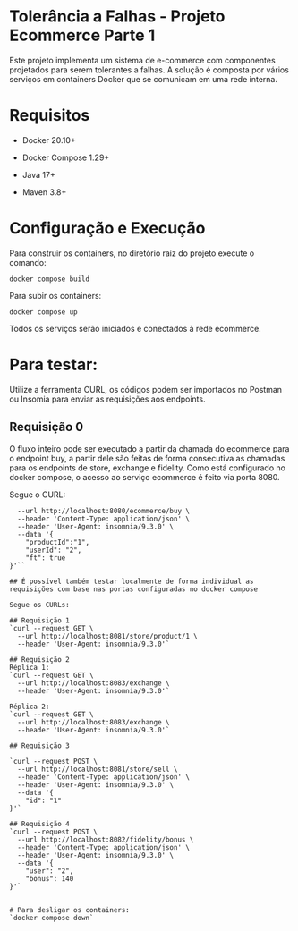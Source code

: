 # Tolerância a Falhas - Projeto Ecommerce Parte 1

Este projeto implementa um sistema de e-commerce com componentes projetados para serem tolerantes a falhas. A solução é composta por vários serviços em containers Docker que se comunicam em uma rede interna. 

# Requisitos

- Docker 20.10+

- Docker Compose 1.29+

- Java 17+

- Maven 3.8+

# Configuração e Execução

Para construir os containers, no diretório raiz do projeto execute o comando:

`docker compose build`

Para subir os containers:

`docker compose up`

Todos os serviços serão iniciados e conectados à rede ecommerce. 

# Para testar:
Utilize a ferramenta CURL, os códigos podem ser importados no Postman ou Insomia para enviar as requisições aos endpoints.

## Requisição 0
O fluxo inteiro pode ser executado a partir da chamada do ecommerce para o endpoint buy, a partir dele são feitas de forma consecutiva as chamadas para os endpoints de store, exchange e fidelity. Como está configurado no docker compose, o acesso ao serviço ecommerce é feito via porta 8080. 

Segue o CURL:

```curl --request POST \
  --url http://localhost:8080/ecommerce/buy \
  --header 'Content-Type: application/json' \
  --header 'User-Agent: insomnia/9.3.0' \
  --data '{
    "productId":"1",
    "userId": "2",
    "ft": true
}'``       

## É possível também testar localmente de forma individual as requisições com base nas portas configuradas no docker compose 

Segue os CURLs:

## Requisição 1
`curl --request GET \
  --url http://localhost:8081/store/product/1 \
  --header 'User-Agent: insomnia/9.3.0'`

## Requisição 2
Réplica 1:
`curl --request GET \
  --url http://localhost:8083/exchange \
  --header 'User-Agent: insomnia/9.3.0'`

Réplica 2:
`curl --request GET \
  --url http://localhost:8083/exchange \
  --header 'User-Agent: insomnia/9.3.0'`

## Requisição 3

`curl --request POST \
  --url http://localhost:8081/store/sell \
  --header 'Content-Type: application/json' \
  --header 'User-Agent: insomnia/9.3.0' \
  --data '{
	"id": "1"
}'`       

## Requisição 4
`curl --request POST \
  --url http://localhost:8082/fidelity/bonus \
  --header 'Content-Type: application/json' \
  --header 'User-Agent: insomnia/9.3.0' \
  --data '{
	"user": "2",
	"bonus": 140
}'`


# Para desligar os containers:
`docker compose down`
